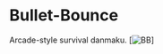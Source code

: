 # Bullet-Bounce
Arcade-style survival danmaku.
[![BB](https://im.ezgif.com/tmp/ezgif-1-27d356b2abc9.gif)]
